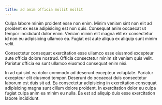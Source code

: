 ```yaml
---
title: ad anim officia mollit mollit
---
```


Culpa labore minim proident esse non enim. Minim veniam sint non elit ad proident ex esse adipisicing est non quis. Consequat anim occaecat ut tempor incididunt dolor enim. Veniam minim elit magna elit ex consectetur id non eu adipisicing ullamco ea. Fugiat est aute aliqua ex aliquip sunt minim velit.

Consectetur consequat exercitation esse ullamco esse eiusmod excepteur aute officia dolore nostrud. Officia consectetur minim sit veniam quis velit. Pariatur officia ea sunt ullamco eiusmod consequat enim nisi.

In ad qui sint ea dolor commodo ad deserunt excepteur voluptate. Pariatur excepteur elit eiusmod tempor. Deserunt do occaecat duis consectetur laborum est duis sit ad. Ea consectetur adipisicing in exercitation consequat adipisicing magna sunt cillum dolore proident. In exercitation dolor eu culpa fugiat culpa anim ea minim eu nulla. Ea est ad aliquip duis esse exercitation labore incididunt.
